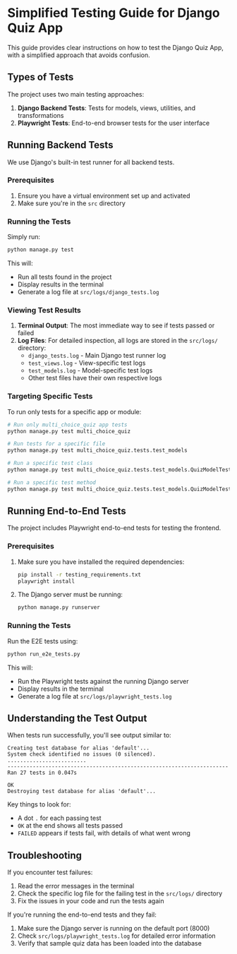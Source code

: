 # Simplified Testing Guide for Django Quiz App

This guide provides clear instructions on how to test the Django Quiz App, with a simplified approach that avoids confusion.

## Types of Tests

The project uses two main testing approaches:

1. **Django Backend Tests**: Tests for models, views, utilities, and transformations
2. **Playwright Tests**: End-to-end browser tests for the user interface

## Running Backend Tests

We use Django's built-in test runner for all backend tests.

### Prerequisites

1. Ensure you have a virtual environment set up and activated
2. Make sure you're in the `src` directory

### Running the Tests

Simply run:

```bash
python manage.py test
```

This will:

- Run all tests found in the project
- Display results in the terminal
- Generate a log file at `src/logs/django_tests.log`

### Viewing Test Results

1. **Terminal Output**: The most immediate way to see if tests passed or failed
2. **Log Files**: For detailed inspection, all logs are stored in the `src/logs/` directory:
   - `django_tests.log` - Main Django test runner log
   - `test_views.log` - View-specific test logs
   - `test_models.log` - Model-specific test logs
   - Other test files have their own respective logs

### Targeting Specific Tests

To run only tests for a specific app or module:

```bash
# Run only multi_choice_quiz app tests
python manage.py test multi_choice_quiz

# Run tests for a specific file
python manage.py test multi_choice_quiz.tests.test_models

# Run a specific test class
python manage.py test multi_choice_quiz.tests.test_models.QuizModelTests

# Run a specific test method
python manage.py test multi_choice_quiz.tests.test_models.QuizModelTests.test_quiz_creation
```

## Running End-to-End Tests

The project includes Playwright end-to-end tests for testing the frontend.

### Prerequisites

1. Make sure you have installed the required dependencies:

   ```bash
   pip install -r testing_requirements.txt
   playwright install
   ```

2. The Django server must be running:
   ```bash
   python manage.py runserver
   ```

### Running the Tests

Run the E2E tests using:

```bash
python run_e2e_tests.py
```

This will:

- Run the Playwright tests against the running Django server
- Display results in the terminal
- Generate a log file at `src/logs/playwright_tests.log`

## Understanding the Test Output

When tests run successfully, you'll see output similar to:

```
Creating test database for alias 'default'...
System check identified no issues (0 silenced).
.........................
----------------------------------------------------------------------
Ran 27 tests in 0.047s

OK
Destroying test database for alias 'default'...
```

Key things to look for:

- A dot `.` for each passing test
- `OK` at the end shows all tests passed
- `FAILED` appears if tests fail, with details of what went wrong

## Troubleshooting

If you encounter test failures:

1. Read the error messages in the terminal
2. Check the specific log file for the failing test in the `src/logs/` directory
3. Fix the issues in your code and run the tests again

If you're running the end-to-end tests and they fail:

1. Make sure the Django server is running on the default port (8000)
2. Check `src/logs/playwright_tests.log` for detailed error information
3. Verify that sample quiz data has been loaded into the database
